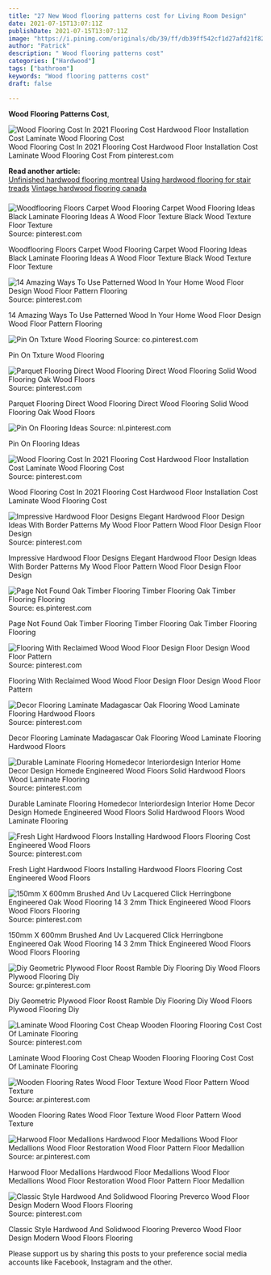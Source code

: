 ```yaml
---
title: "27 New Wood flooring patterns cost for Living Room Design"
date: 2021-07-15T13:07:11Z
publishDate: 2021-07-15T13:07:11Z
image: "https://i.pinimg.com/originals/db/39/ff/db39ff542cf1d27afd21f829302e87fb.jpg"
author: "Patrick"
description: " Wood flooring patterns cost"
categories: ["Hardwood"]
tags: ["bathroom"]
keywords: "Wood flooring patterns cost"
draft: false

---
```

<!-- Head tag Code -->
**Wood Flooring Patterns Cost**, 

![Wood Flooring Cost In 2021 Flooring Cost Hardwood Floor Installation Cost Laminate Wood Flooring Cost](https://i.pinimg.com/originals/3e/4e/db/3e4edbcae1349cfd3f1b232583775083.jpg "Wood Flooring Cost In 2021 Flooring Cost Hardwood Floor Installation Cost Laminate Wood Flooring Cost")
Wood Flooring Cost In 2021 Flooring Cost Hardwood Floor Installation Cost Laminate Wood Flooring Cost From pinterest.com

**Read another article:**  
[Unfinished hardwood flooring montreal](/unfinished-hardwood-flooring-montreal/)
[Using hardwood flooring for stair treads](/using-hardwood-flooring-for-stair-treads/)
[Vintage hardwood flooring canada](/vintage-hardwood-flooring-canada/)




### 

 


![Woodflooring Floors Carpet Wood Flooring Carpet Wood Flooring Ideas Black Laminate Flooring Ideas A Wood Floor Texture Black Wood Texture Floor Texture](https://i.pinimg.com/564x/9e/14/e6/9e14e61834dfa0a67a67557d5f8973f2.jpg "Woodflooring Floors Carpet Wood Flooring Carpet Wood Flooring Ideas Black Laminate Flooring Ideas A Wood Floor Texture Black Wood Texture Floor Texture")
Source: pinterest.com

Woodflooring Floors Carpet Wood Flooring Carpet Wood Flooring Ideas Black Laminate Flooring Ideas A Wood Floor Texture Black Wood Texture Floor Texture  

![14 Amazing Ways To Use Patterned Wood In Your Home Wood Floor Design Wood Floor Pattern Flooring](https://i.pinimg.com/736x/8b/63/17/8b63178887c60e40220160444815d7f6.jpg "14 Amazing Ways To Use Patterned Wood In Your Home Wood Floor Design Wood Floor Pattern Flooring")
Source: pinterest.com

14 Amazing Ways To Use Patterned Wood In Your Home Wood Floor Design Wood Floor Pattern Flooring  

![Pin On Txture Wood Flooring](https://i.pinimg.com/originals/9d/a3/01/9da30107ba0b6790d04d11a1fa772d4c.jpg "Pin On Txture Wood Flooring")
Source: co.pinterest.com

Pin On Txture Wood Flooring  

![Parquet Flooring Direct Wood Flooring Direct Wood Flooring Solid Wood Flooring Oak Wood Floors](https://i.pinimg.com/564x/7d/0a/9d/7d0a9dbb1a6e0efb526d4bf3daa03b93.jpg "Parquet Flooring Direct Wood Flooring Direct Wood Flooring Solid Wood Flooring Oak Wood Floors")
Source: pinterest.com

Parquet Flooring Direct Wood Flooring Direct Wood Flooring Solid Wood Flooring Oak Wood Floors  

![Pin On Flooring Ideas](https://i.pinimg.com/originals/a7/e0/ba/a7e0baa761c8bbf738c410de75e748da.jpg "Pin On Flooring Ideas")
Source: nl.pinterest.com

Pin On Flooring Ideas  

![Wood Flooring Cost In 2021 Flooring Cost Hardwood Floor Installation Cost Laminate Wood Flooring Cost](https://i.pinimg.com/originals/3e/4e/db/3e4edbcae1349cfd3f1b232583775083.jpg "Wood Flooring Cost In 2021 Flooring Cost Hardwood Floor Installation Cost Laminate Wood Flooring Cost")
Source: pinterest.com

Wood Flooring Cost In 2021 Flooring Cost Hardwood Floor Installation Cost Laminate Wood Flooring Cost  

![Impressive Hardwood Floor Designs Elegant Hardwood Floor Design Ideas With Border Patterns My Wood Floor Pattern Wood Floor Design Floor Design](https://i.pinimg.com/originals/d7/ef/17/d7ef177bdb305f6a1778b736f0c72009.jpg "Impressive Hardwood Floor Designs Elegant Hardwood Floor Design Ideas With Border Patterns My Wood Floor Pattern Wood Floor Design Floor Design")
Source: pinterest.com

Impressive Hardwood Floor Designs Elegant Hardwood Floor Design Ideas With Border Patterns My Wood Floor Pattern Wood Floor Design Floor Design  

![Page Not Found Oak Timber Flooring Timber Flooring Oak Timber Flooring Flooring](https://i.pinimg.com/originals/b6/3e/f5/b63ef5697617c4ebbc3966e159e6f5be.jpg "Page Not Found Oak Timber Flooring Timber Flooring Oak Timber Flooring Flooring")
Source: es.pinterest.com

Page Not Found Oak Timber Flooring Timber Flooring Oak Timber Flooring Flooring  

![Flooring With Reclaimed Wood Wood Floor Design Floor Design Wood Floor Pattern](https://i.pinimg.com/736x/94/3c/31/943c3197ef1e91460ad971c99c132f53--reclaimed-wood-floors-dark-wood-floors.jpg "Flooring With Reclaimed Wood Wood Floor Design Floor Design Wood Floor Pattern")
Source: pinterest.com

Flooring With Reclaimed Wood Wood Floor Design Floor Design Wood Floor Pattern  

![Decor Flooring Laminate Madagascar Oak Flooring Wood Laminate Flooring Hardwood Floors](https://i.pinimg.com/originals/f4/11/f6/f411f6cde044537d805b5688a7c51ad7.jpg "Decor Flooring Laminate Madagascar Oak Flooring Wood Laminate Flooring Hardwood Floors")
Source: pinterest.com

Decor Flooring Laminate Madagascar Oak Flooring Wood Laminate Flooring Hardwood Floors  

![Durable Laminate Flooring Homedecor Interiordesign Interior Home Decor Design Homede Engineered Wood Floors Solid Hardwood Floors Wood Laminate Flooring](https://i.pinimg.com/originals/5d/b8/e9/5db8e91d36ad484c8bd7dfe53ce1b584.jpg "Durable Laminate Flooring Homedecor Interiordesign Interior Home Decor Design Homede Engineered Wood Floors Solid Hardwood Floors Wood Laminate Flooring")
Source: pinterest.com

Durable Laminate Flooring Homedecor Interiordesign Interior Home Decor Design Homede Engineered Wood Floors Solid Hardwood Floors Wood Laminate Flooring  

![Fresh Light Hardwood Floors Installing Hardwood Floors Flooring Cost Engineered Wood Floors](https://i.pinimg.com/originals/d4/b1/a8/d4b1a8ddea6eb8cedec597140efb81de.jpg "Fresh Light Hardwood Floors Installing Hardwood Floors Flooring Cost Engineered Wood Floors")
Source: pinterest.com

Fresh Light Hardwood Floors Installing Hardwood Floors Flooring Cost Engineered Wood Floors  

![150mm X 600mm Brushed And Uv Lacquered Click Herringbone Engineered Oak Wood Flooring 14 3 2mm Thick Engineered Wood Floors Wood Floors Flooring](https://i.pinimg.com/originals/e2/fd/8a/e2fd8acaffdd7c4279724714faf1f795.png "150mm X 600mm Brushed And Uv Lacquered Click Herringbone Engineered Oak Wood Flooring 14 3 2mm Thick Engineered Wood Floors Wood Floors Flooring")
Source: pinterest.com

150mm X 600mm Brushed And Uv Lacquered Click Herringbone Engineered Oak Wood Flooring 14 3 2mm Thick Engineered Wood Floors Wood Floors Flooring  

![Diy Geometric Plywood Floor Roost Ramble Diy Flooring Diy Wood Floors Plywood Flooring Diy](https://i.pinimg.com/originals/82/d0/46/82d04615d74984dd07abcba334ac6243.jpg "Diy Geometric Plywood Floor Roost Ramble Diy Flooring Diy Wood Floors Plywood Flooring Diy")
Source: gr.pinterest.com

Diy Geometric Plywood Floor Roost Ramble Diy Flooring Diy Wood Floors Plywood Flooring Diy  

![Laminate Wood Flooring Cost Cheap Wooden Flooring Flooring Cost Cost Of Laminate Flooring](https://i.pinimg.com/originals/f4/a4/db/f4a4dbebe230a2188eef40e455215be8.jpg "Laminate Wood Flooring Cost Cheap Wooden Flooring Flooring Cost Cost Of Laminate Flooring")
Source: pinterest.com

Laminate Wood Flooring Cost Cheap Wooden Flooring Flooring Cost Cost Of Laminate Flooring  

![Wooden Flooring Rates Wood Floor Texture Wood Floor Pattern Wood Texture](https://i.pinimg.com/736x/56/3c/00/563c00f31ceacc1ef69449393447e61d.jpg "Wooden Flooring Rates Wood Floor Texture Wood Floor Pattern Wood Texture")
Source: ar.pinterest.com

Wooden Flooring Rates Wood Floor Texture Wood Floor Pattern Wood Texture  

![Harwood Floor Medallions Hardwood Floor Medallions Wood Floor Medallions Wood Floor Restoration Wood Floor Pattern Floor Medallion](https://i.pinimg.com/originals/ec/0f/62/ec0f62788e5901ec019c7a4172321ca2.jpg "Harwood Floor Medallions Hardwood Floor Medallions Wood Floor Medallions Wood Floor Restoration Wood Floor Pattern Floor Medallion")
Source: ar.pinterest.com

Harwood Floor Medallions Hardwood Floor Medallions Wood Floor Medallions Wood Floor Restoration Wood Floor Pattern Floor Medallion  

![Classic Style Hardwood And Solidwood Flooring Preverco Wood Floor Design Modern Wood Floors Flooring](https://i.pinimg.com/originals/db/39/ff/db39ff542cf1d27afd21f829302e87fb.jpg "Classic Style Hardwood And Solidwood Flooring Preverco Wood Floor Design Modern Wood Floors Flooring")
Source: pinterest.com

Classic Style Hardwood And Solidwood Flooring Preverco Wood Floor Design Modern Wood Floors Flooring  

Please support us by sharing this posts to your preference social media accounts like Facebook, Instagram and the other.

